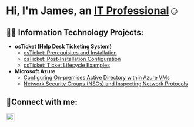 <h1>Hi, I'm James, an <a href="https://www.linkedin.com/in/james-davis-40b8122ab">IT Professional</a>☺</h1>

<h2>👨‍💻 Information Technology Projects:</h2>

- <b>osTicket (Help Desk Ticketing System)</b>
  - [osTicket: Prerequisites and Installation](https://github.com/jamstylr/osticket-prereqs)
  - [osTicket: Post-Installation Configuration](https://github.com/jamstylr/post-install-config)
  - [osTicket: Ticket Lifecycle Examples](https://github.com/jamstylr/ticket-lifecycle)
- <b>Microsoft Azure</b>
  - [Configuring On-premises Active Directory within Azure VMs](https://github.com/jamstylr/configure-ad)
  - [Network Security Groups (NSGs) and Inspecting Network Protocols](https://github.com/jamstylr/azure-network-protocols)

<h2>🤳Connect with me:</h2>

[<img align="left" alt="Josh | LinkedIn" width="22px" src="https://cdn.jsdelivr.net/npm/simple-icons@v3/icons/linkedin.svg" />][linkedin]

[linkedin]: https://www.linkedin.com/in/james-davis-40b8122ab
